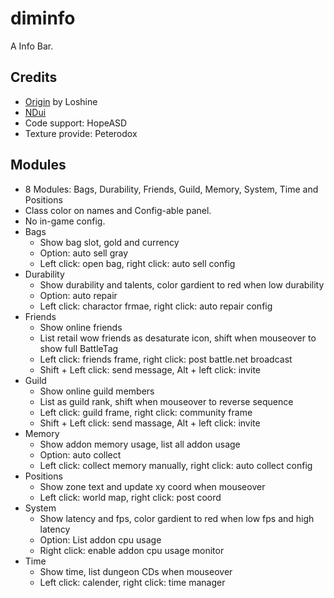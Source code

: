 # diminfo

A Info Bar.

## Credits

* [Origin](http://www.wowinterface.com/downloads/info20899-diminfo.html#info) by Loshine
* [NDui](https://github.com/siweia/NDuiClassic/tree/master/Interface/AddOns/NDui/Modules/Infobar)
* Code support: HopeASD
* Texture provide: Peterodox

## Modules

* 8 Modules: Bags, Durability, Friends, Guild, Memory, System, Time and Positions
* Class color on names and Config-able panel.
* No in-game config.
* Bags
    * Show bag slot, gold and currency
	* Option: auto sell gray
	* Left click: open bag, right click: auto sell config
* Durability
    * Show durability and talents, color gardient to red when low durability
	* Option: auto repair
	* Left click: charactor frmae, right click: auto repair config
* Friends
    * Show online friends
	* List retail wow friends as desaturate icon, shift when mouseover to show full BattleTag
	* Left click: friends frame, right click: post battle.net broadcast
	* Shift + Left click: send message, Alt + left click: invite
* Guild
    * Show online guild members
	* List as guild rank, shift when mouseover to reverse sequence
	* Left click: guild frame, right click: community frame
	* Shift + Left click: send massage, Alt + left click: invite
* Memory
    * Show addon memory usage, list all addon usage
	* Option: auto collect
	* Left click: collect memory manually, right click: auto collect config
* Positions
    * Show zone text and update xy coord when mouseover
	* Left click: world map, right click: post coord
* System
    * Show latency and fps, color gardient to red when low fps and high latency
	* Option: List addon cpu usage
	* Right click: enable addon cpu usage monitor
* Time
    * Show time, list dungeon CDs when mouseover
	* Left click: calender, right click: time manager
